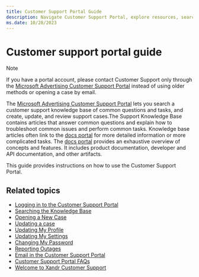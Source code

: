 ```yaml
---
title: Customer Support Portal Guide
description: Navigate Customer Support Portal, explore resources, search knowledge base, manage cases, access articles for troubleshooting and tasks.
ms.date: 10/28/2023
---
```


# Customer support portal guide

> [!NOTE]
> If you have a portal account, please contact Customer Support only through the [Microsoft Advertising Customer Support Portal](https://support.ads.microsoft.com) instead of using older methods or opening a case by email.

The [Microsoft Advertising Customer Support Portal](https://support.ads.microsoft.com) lets you search a customer support knowledge base of
common questions and tasks, and create, update, and review support cases.The Support Knowledge Base contains articles that answer common questions and explain how to troubleshoot common issues and perform common tasks. Knowledge base articles often link to the [docs portal](../index.yml) for more detailed information or more complicated tasks. The [docs portal](../index.yml) provides an exhaustive overview of concepts and features. It includes product documentation, developer and API documentation, and other artifacts.

This guide provides instructions on how to use the Customer Support Portal.

## Related topics

- [Logging in to the Customer Support Portal](xcs-logging-in-to-the-customer-support-portal.md)
- [Searching the Knowledge Base](xcs-searching-the-knowledge-base.md)
- [Opening a New Case](xcs-opening-a-new-case.md)
- [Updating a case](xcs-updating-a-case.md)
- [Updating My Profile](xcs-updating-my-profile.md)
- [Updating My Settings](xcs-updating-my-settings.md)
- [Changing My Password](xcs-changing-my-password.md)
- [Reporting Outages](xcs-reporting-outages.md)
- [Email in the Customer Support Portal](xcs-email-in-the-customer-support-portal.md)
- [Customer Support Portal FAQs](xcs-customer-support-portal-faqs.md)
- [Welcome to Xandr Customer Support](xcs-xandr-customer-support-home.md)
